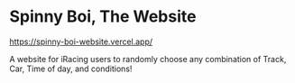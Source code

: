 # Spinny Boi, The Website
https://spinny-boi-website.vercel.app/


A website for iRacing users to randomly choose any combination of Track, Car, Time of day, and conditions!
